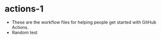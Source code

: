 # actions-1
- These are the workflow files for helping people get started with GitHub Actions.
- Random test